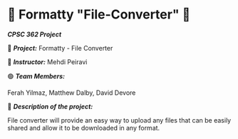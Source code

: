 # 📄 Formatty "File-Converter" 📄

***CPSC 362 Project***

🔴 ***Project:*** Formatty - File Converter 

🔵 ***Instructor:*** Mehdi Peiravi

🟢 ***Team Members:***

Ferah Yilmaz, Matthew Dalby, David Devore 

📌 ***Description of the project:***

File converter will provide an easy way to upload any files that can be easily shared and allow it
to be downloaded in any format.




